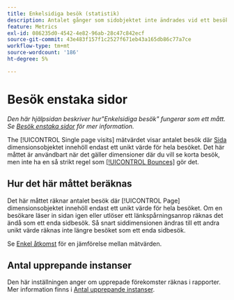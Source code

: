 ```yaml
---
title: Enkelsidiga besök (statistik)
description: Antalet gånger som sidobjektet inte ändrades vid ett besök.
feature: Metrics
exl-id: 086235d0-4542-4e82-96ab-28c47c842ecf
source-git-commit: 43e483f157f1c2527f671eb43a165db86c77a7ce
workflow-type: tm+mt
source-wordcount: '186'
ht-degree: 5%

---
```


# Besök enstaka sidor

*Den här hjälpsidan beskriver hur&quot;Enkelsidiga besök&quot; fungerar som ett mått. Se [Besök enstaka sidor](../dimensions/single-page-visits.md) för mer information.*

The [!UICONTROL Single page visits] mätvärdet visar antalet besök där [Sida](../dimensions/page.md) dimensionsobjektet innehöll endast ett unikt värde för hela besöket. Det här måttet är användbart när det gäller dimensioner där du vill se korta besök, men inte ha en så strikt regel som [[!UICONTROL Bounces]](bounces.md) gör det.

## Hur det här måttet beräknas

Det här måttet räknar antalet besök där [!UICONTROL Page] dimensionsobjektet innehöll endast ett unikt värde för hela besöket. Om en besökare läser in sidan igen eller utlöser ett länkspårningsanrop räknas det ändå som ett enda sidbesök. Så snart siddimensionen ändras till ett andra unikt värde räknas inte längre besöket som ett enda sidbesök.

Se [Enkel åtkomst](single-access.md) för en jämförelse mellan mätvärden.

## Antal upprepande instanser

Den här inställningen anger om upprepade förekomster räknas i rapporter. Mer information finns i [Antal upprepande instanser](/help/components/metrics/count-repeat-instances.md).
